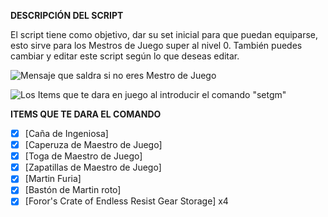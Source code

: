 **DESCRIPCIÓN DEL SCRIPT**

El script tiene como objetivo, dar su set inicial para que puedan equiparse, esto sirve para los Mestros de Juego super al nivel 0. También puedes cambiar y editar este script según lo que deseas editar.

![Mensaje que saldra si no eres Mestro de Juego](https://i.postimg.cc/vT0Wqhyw/Screenshot-5.png)

![Los Items que te dara en juego al introducir el comando "setgm"](https://i.postimg.cc/J47xND8W/Screenshot-4.png)

**ITEMS QUE TE DARA EL COMANDO**
- [x]  [Caña de Ingeniosa]
- [x]  [Caperuza de Maestro de Juego]
- [x]  [Toga de Maestro de Juego]
- [x]  [Zapatillas de Maestro de Juego]
- [x]  [Martin Furia]
- [x]  [Bastón de Martin roto]
- [x]  [Foror's Crate of Endless Resist Gear Storage] x4

